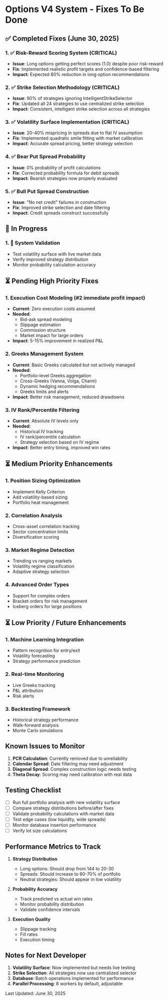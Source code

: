 # Options V4 System - Fixes To Be Done

## ✅ Completed Fixes (June 30, 2025)

### 1. ✅ Risk-Reward Scoring System (CRITICAL)
- **Issue**: Long options getting perfect scores (1.0) despite poor risk-reward
- **Fix**: Implemented realistic profit targets and confidence-based filtering
- **Impact**: Expected 80% reduction in long option recommendations

### 2. ✅ Strike Selection Methodology (CRITICAL)
- **Issue**: 90% of strategies ignoring IntelligentStrikeSelector
- **Fix**: Updated all 24 strategies to use centralized strike selection
- **Impact**: Consistent, intelligent strike selection across all strategies

### 3. ✅ Volatility Surface Implementation (CRITICAL)
- **Issue**: 20-40% mispricing in spreads due to flat IV assumption
- **Fix**: Implemented quadratic smile fitting with market calibration
- **Impact**: Accurate spread pricing, better strategy selection

### 4. ✅ Bear Put Spread Probability
- **Issue**: 0% probability of profit calculations
- **Fix**: Corrected probability formula for debit spreads
- **Impact**: Bearish strategies now properly evaluated

### 5. ✅ Bull Put Spread Construction
- **Issue**: "No net credit" failures in construction
- **Fix**: Improved strike selection and date filtering
- **Impact**: Credit spreads construct successfully

## 🔄 In Progress

### 1. 🔄 System Validation
- Test volatility surface with live market data
- Verify improved strategy distribution
- Monitor probability calculation accuracy

## ⏳ Pending High Priority Fixes

### 1. Execution Cost Modeling (#2 immediate profit impact)
- **Current**: Zero execution costs assumed
- **Needed**: 
  - Bid-ask spread modeling
  - Slippage estimation
  - Commission structure
  - Market impact for large orders
- **Impact**: 5-15% improvement in realized P&L

### 2. Greeks Management System
- **Current**: Basic Greeks calculated but not actively managed
- **Needed**:
  - Portfolio-level Greeks aggregation
  - Cross-Greeks (Vanna, Volga, Charm)
  - Dynamic hedging recommendations
  - Greeks limits and alerts
- **Impact**: Better risk management, reduced drawdowns

### 3. IV Rank/Percentile Filtering
- **Current**: Absolute IV levels only
- **Needed**:
  - Historical IV tracking
  - IV rank/percentile calculation
  - Strategy selection based on IV regime
- **Impact**: Better entry timing, improved win rates

## ⏳ Medium Priority Enhancements

### 1. Position Sizing Optimization
- Implement Kelly Criterion
- Add volatility-based sizing
- Portfolio heat management

### 2. Correlation Analysis
- Cross-asset correlation tracking
- Sector concentration limits
- Diversification scoring

### 3. Market Regime Detection
- Trending vs ranging markets
- Volatility regime classification
- Adaptive strategy selection

### 4. Advanced Order Types
- Support for complex orders
- Bracket orders for risk management
- Iceberg orders for large positions

## ⏳ Low Priority / Future Enhancements

### 1. Machine Learning Integration
- Pattern recognition for entry/exit
- Volatility forecasting
- Strategy performance prediction

### 2. Real-time Monitoring
- Live Greeks tracking
- P&L attribution
- Risk alerts

### 3. Backtesting Framework
- Historical strategy performance
- Walk-forward analysis
- Monte Carlo simulations

## Known Issues to Monitor

1. **PCR Calculation**: Currently removed due to unreliability
2. **Calendar Spread**: Date filtering may need adjustment
3. **Diagonal Spread**: Complex construction logic needs testing
4. **Theta Decay**: Scoring may need calibration with real data

## Testing Checklist

- [ ] Run full portfolio analysis with new volatility surface
- [ ] Compare strategy distributions before/after fixes
- [ ] Validate probability calculations with market data
- [ ] Test edge cases (low liquidity, wide spreads)
- [ ] Monitor database insertion performance
- [ ] Verify lot size calculations

## Performance Metrics to Track

1. **Strategy Distribution**
   - Long options: Should drop from 144 to 20-30
   - Spreads: Should increase to 60-70% of portfolio
   - Neutral strategies: Should appear in low volatility

2. **Probability Accuracy**
   - Track predicted vs actual win rates
   - Monitor probability distribution
   - Validate confidence intervals

3. **Execution Quality**
   - Slippage tracking
   - Fill rates
   - Execution timing

## Notes for Next Developer

1. **Volatility Surface**: Now implemented but needs live testing
2. **Strike Selection**: All strategies now use centralized selector
3. **Database**: Batch operations implemented for performance
4. **Parallel Processing**: 8 workers by default, adjustable

Last Updated: June 30, 2025